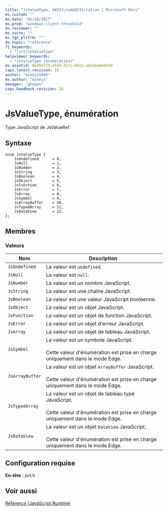 ```yaml
---
title: "JsValueType, &#233;num&#233;ration | Microsoft Docs"
ms.custom: ""
ms.date: "01/18/2017"
ms.prod: "windows-client-threshold"
ms.reviewer: ""
ms.suite: ""
ms.tgt_pltfrm: ""
ms.topic: "reference"
f1_keywords: 
  - "jsrt/JsValueType"
helpviewer_keywords: 
  - "JsValueType (énumération)"
ms.assetid: 6645e723-e554-41fc-b622-ab54ee044b3d
caps.latest.revision: 16
author: "mikejo5000"
ms.author: "mikejo"
manager: "ghogen"
caps.handback.revision: 16
---
```

# JsValueType, &#233;num&#233;ration
Type JavaScript de JsValueRef.  
  
## Syntaxe  
  
```  
enum JsValueType {  
    JsUndefined      = 0,  
    JsNull           = 1,  
    JsNumber         = 2,  
    JsString         = 3,  
    JsBoolean        = 4,  
    JsObject         = 5,  
    JsFunction       = 6,  
    JsError          = 7,  
    JsArray          = 8,  
    JsSymbol         = 9,  
    JsArrayBuffer    = 10,  
    JsTypedArray     = 11,  
    JsDataView       = 12,  
};  
```  
  
## Membres  
  
### Valeurs  
  
|Nom|Description|  
|---------|-----------------|  
|`JsUndefined`|La valeur est `undefined`.|  
|`JsNull`|La valeur est `null`.|  
|`JsNumber`|La valeur est un nombre JavaScript.|  
|`JsString`|La valeur est une chaîne JavaScript.|  
|`JsBoolean`|La valeur est une valeur JavaScript booléenne.|  
|`JsObject`|La valeur est un objet JavaScript.|  
|`JsFunction`|La valeur est un objet de fonction JavaScript.|  
|`JsError`|La valeur est un objet d'erreur JavaScript.|  
|`JsArray`|La valeur est un objet de tableau JavaScript.|  
|`JsSymbol`|La valeur est un symbole JavaScript.<br /><br /> Cette valeur d'énumération est prise en charge uniquement dans le mode Edge.|  
|`JsArrayBuffer`|La valeur est un objet `ArrayBuffer` JavaScript.<br /><br /> Cette valeur d'énumération est prise en charge uniquement dans le mode Edge.|  
|`JsTypedArray`|La valeur est un objet de tableau typé JavaScript.<br /><br /> Cette valeur d'énumération est prise en charge uniquement dans le mode Edge.|  
|`JsDataView`|La valeur est un objet `DataView` JavaScript.<br /><br /> Cette valeur d'énumération est prise en charge uniquement dans le mode Edge.|  
  
## Configuration requise  
 **En\-tête :** jsrt.h  
  
## Voir aussi  
 [Référence \(JavaScript Runtime\)](../chakra-hosting/reference-javascript-runtime.md)